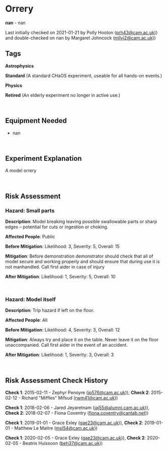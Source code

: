 # Orrery

**nan** - nan

Last initially checked on 2021-01-21 by Polly Hooton (prh43@cam.ac.uk)) and double-checked on nan by Margaret Johncock (mllyj2@cam.ac.uk))

## Tags
<!--- Start Tags (DO NOT REMOVE THIS COMMENT) --->

**Astrophysics**

**Standard** (A standard CHaOS experiment, useable for all hands-on events.)

**Physics**

**Retired** (An elderly experiment no longer in active use.)
<!--- End Tags (DO NOT REMOVE THIS COMMENT) --->

<br/>

## Equipment Needed 
- nan

<br/>

## Experiment Explanation 

A model orrery

<br/>

## Risk Assessment

### **Hazard**: Small parts

**Description**: Model breaking leaving possible swallowable parts or sharp edges – potential for cuts or ingestion or choking.

**Affected People**: Public

**Before Mitigation**: Likelihood: 3, Severity: 5, Overall: 15

**Mitigation**: Before demonstration demonstrator should check that all of model secure and working properly and should ensure that during use it is not manhandled.
Call first aider in case of injury

**After Mitigation**: Likelihood: 1, Severity: 5, Overall: 10

<br/>

### **Hazard**: Model itself

**Description**: Trip hazard if left on the floor.

**Affected People**: All

**Before Mitigation**: Likelihood: 4, Severity: 3, Overall: 12

**Mitigation**: Always try and place it on the table. Never leave it on the floor unaccompanied.
Call first aider in the event of an accident.

**After Mitigation**: Likelihood: 1, Severity: 3, Overall: 3

<br/>

## Risk Assessment Check History 

**Check 1**: 2015-02-11 - Zephyr Penoyre (jp576@cam.ac.uk)), **Check 2**: 2015-02-12 - Richard "Miffles" Mifsud (rwm41@cam.ac.uk))

**Check 1**: 2018-02-06 - Jared Jeyaretnam (jaj55@alumni.cam.ac.uk)), **Check 2**: 2018-02-07 - Fiona Coventry (fiona.coventry@cantab.net))

**Check 1**: 2019-01-01 - Grace Exley (gae23@cam.ac.uk)), **Check 2**: 2019-01-01 - Matthew Le Maitre (msl54@cam.ac.uk))

**Check 1**: 2020-02-05 - Grace Exley (gae23@cam.ac.uk)), **Check 2**: 2020-02-05 - Beatrix Huissoon (beh37@cam.ac.uk))